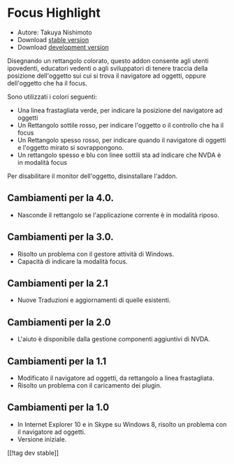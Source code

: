 # Focus Highlight #

* Autore: Takuya Nishimoto
* Download [stable version][2]
* Download [development version][1]

Disegnando un rettangolo colorato, questo addon consente agli utenti
ipovedenti, educatori vedenti o agli sviluppatori di tenere traccia della
posizione dell'oggetto sui cui si trova il navigatore ad oggetti, oppure
dell'oggetto che ha il focus.

Sono utilizzati i colori seguenti:

* Una linea frastagliata verde, per indicare la posizione del navigatore ad
  oggetti
* Un Rettangolo sottile rosso, per indicare l'oggetto o il controllo che ha
  il focus
* Un Rettangolo spesso rosso, per indicare quando il navigatore di oggetti e
  l'oggetto mirato si sovrappongono.
* Un rettangolo spesso e blu con linee sottili sta ad indicare che NVDA è in
  modalità focus

Per disabilitare il monitor  dell'oggetto, disinstallare l'addon.

## Cambiamenti per la 4.0. ##

* Nasconde il rettangolo se l'applicazione corrente è in modalità riposo.

## Cambiamenti per la 3.0. ##

* Risolto un problema con il gestore attività di Windows.
* Capacità di indicare la modalità focus.

## Cambiamenti per la 2.1 ##

* Nuove Traduzioni e aggiornamenti di quelle esistenti.

## Cambiamenti per la 2.0 ##

* L'aiuto è disponibile dalla gestione componenti aggiuntivi di NVDA.

## Cambiamenti per la 1.1 ##

* Modificato il navigatore ad oggetti, da rettangolo a linea frastagliata.
* Risolto un problema con il caricamento dei plugin.

## Cambiamenti per la 1.0 ##

* In Internet Explorer 10 e in Skype su Windows 8, risolto un problema con
  il navigatore ad oggetti.
* Versione iniziale.


[[!tag dev stable]]

[1]: https://addons.nvda-project.org/files/get.php?file=fh-dev

[2]: https://addons.nvda-project.org/files/get.php?file=fh
